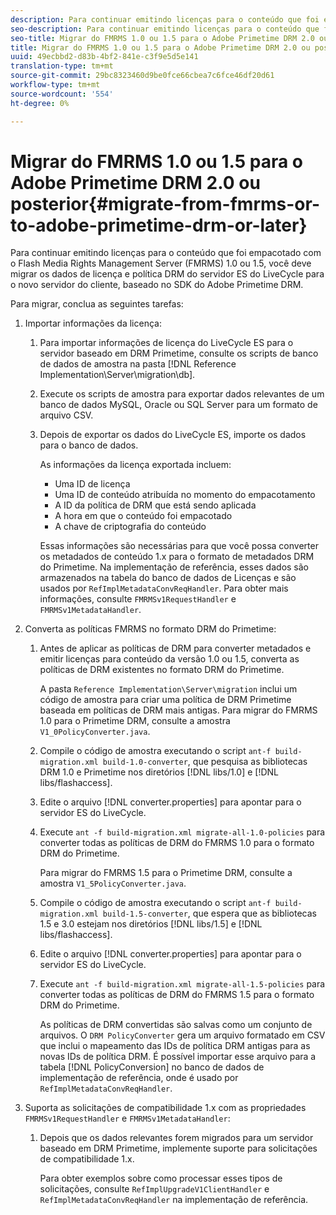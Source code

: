 ```yaml
---
description: Para continuar emitindo licenças para o conteúdo que foi empacotado com o Flash Media Rights Management Server (FMRMS) 1.0 ou 1.5, você deve migrar os dados de licença e política DRM do servidor ES do LiveCycle para o novo servidor do cliente, baseado no SDK do Adobe Primetime DRM.
seo-description: Para continuar emitindo licenças para o conteúdo que foi empacotado com o Flash Media Rights Management Server (FMRMS) 1.0 ou 1.5, você deve migrar os dados de licença e política DRM do servidor ES do LiveCycle para o novo servidor do cliente, baseado no SDK do Adobe Primetime DRM.
seo-title: Migrar do FMRMS 1.0 ou 1.5 para o Adobe Primetime DRM 2.0 ou posterior
title: Migrar do FMRMS 1.0 ou 1.5 para o Adobe Primetime DRM 2.0 ou posterior
uuid: 49ecbbd2-d83b-4bf2-841e-c3f9e5d5e141
translation-type: tm+mt
source-git-commit: 29bc8323460d9be0fce66cbea7c6fce46df20d61
workflow-type: tm+mt
source-wordcount: '554'
ht-degree: 0%

---
```



# Migrar do FMRMS 1.0 ou 1.5 para o Adobe Primetime DRM 2.0 ou posterior{#migrate-from-fmrms-or-to-adobe-primetime-drm-or-later}

Para continuar emitindo licenças para o conteúdo que foi empacotado com o Flash Media Rights Management Server (FMRMS) 1.0 ou 1.5, você deve migrar os dados de licença e política DRM do servidor ES do LiveCycle para o novo servidor do cliente, baseado no SDK do Adobe Primetime DRM.

Para migrar, conclua as seguintes tarefas:

1. Importar informações da licença:

   1. Para importar informações de licença do LiveCycle ES para o servidor baseado em DRM Primetime, consulte os scripts de banco de dados de amostra na pasta [!DNL Reference Implementation\Server\migration\db].
   1. Execute os scripts de amostra para exportar dados relevantes de um banco de dados MySQL, Oracle ou SQL Server para um formato de arquivo CSV.
   1. Depois de exportar os dados do LiveCycle ES, importe os dados para o banco de dados.

      As informações da licença exportada incluem:

      * Uma ID de licença
      * Uma ID de conteúdo atribuída no momento do empacotamento
      * A ID da política de DRM que está sendo aplicada
      * A hora em que o conteúdo foi empacotado
      * A chave de criptografia do conteúdo

      Essas informações são necessárias para que você possa converter os metadados de conteúdo 1.x para o formato de metadados DRM do Primetime. Na implementação de referência, esses dados são armazenados na tabela do banco de dados de Licenças e são usados por `RefImplMetadataConvReqHandler`. Para obter mais informações, consulte `FMRMSv1RequestHandler` e `FMRMSv1MetadataHandler`.


1. Converta as políticas FMRMS no formato DRM do Primetime:

   1. Antes de aplicar as políticas de DRM para converter metadados e emitir licenças para conteúdo da versão 1.0 ou 1.5, converta as políticas de DRM existentes no formato DRM do Primetime.

      A pasta `Reference Implementation\Server\migration` inclui um código de amostra para criar uma política de DRM Primetime baseada em políticas de DRM mais antigas. Para migrar do FMRMS 1.0 para o Primetime DRM, consulte a amostra `V1_0PolicyConverter.java`.
   1. Compile o código de amostra executando o script `ant-f build-migration.xml build-1.0-converter`, que pesquisa as bibliotecas DRM 1.0 e Primetime nos diretórios [!DNL libs/1.0] e [!DNL libs/flashaccess].

   1. Edite o arquivo [!DNL converter.properties] para apontar para o servidor ES do LiveCycle.
   1. Execute `ant -f build-migration.xml migrate-all-1.0-policies` para converter todas as políticas de DRM do FMRMS 1.0 para o formato DRM do Primetime.

      Para migrar do FMRMS 1.5 para o Primetime DRM, consulte a amostra `V1_5PolicyConverter.java`.

   1. Compile o código de amostra executando o script `ant-f build-migration.xml build-1.5-converter`, que espera que as bibliotecas 1.5 e 3.0 estejam nos diretórios [!DNL libs/1.5] e [!DNL libs/flashaccess].

   1. Edite o arquivo [!DNL converter.properties] para apontar para o servidor ES do LiveCycle.
   1. Execute `ant -f build-migration.xml migrate-all-1.5-policies` para converter todas as políticas de DRM do FMRMS 1.5 para o formato DRM do Primetime.

      As políticas de DRM convertidas são salvas como um conjunto de arquivos. O `DRM PolicyConverter` gera um arquivo formatado em CSV que inclui o mapeamento das IDs de política DRM antigas para as novas IDs de política DRM. É possível importar esse arquivo para a tabela [!DNL PolicyConversion] no banco de dados de implementação de referência, onde é usado por `RefImplMetadataConvReqHandler`.

1. Suporta as solicitações de compatibilidade 1.x com as propriedades `FMRMSv1RequestHandler` e `FMRMSv1MetadataHandler`:

   1. Depois que os dados relevantes forem migrados para um servidor baseado em DRM Primetime, implemente suporte para solicitações de compatibilidade 1.x.

      Para obter exemplos sobre como processar esses tipos de solicitações, consulte `RefImplUpgradeV1ClientHandler` e `RefImplMetadataConvReqHandler` na implementação de referência.

